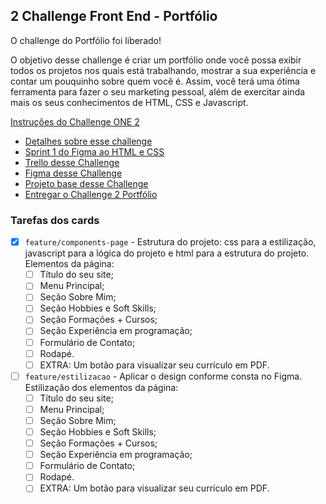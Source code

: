 ## 2 Challenge Front End - Portfólio

O challenge do Portfólio foi liberado!

O objetivo desse challenge é criar um portfólio onde você possa exibir todos os projetos nos quais está trabalhando, mostrar a sua experiência e contar um pouquinho sobre quem você é. Assim, você terá uma ótima ferramenta para fazer o seu marketing pessoal, além de exercitar ainda mais os seus conhecimentos de HTML, CSS e Javascript.

[Instruções do Challenge ONE 2](https://www.alura.com.br/challenges/oracle-one-front-end/portfolio)

- [Detalhes sobre esse challenge](https://www.alura.com.br/challenges/oracle-one-front-end/portfolio/portfolio)
- [Sprint 1 do Figma ao HTML e CSS](https://www.youtube.com/watch?v=N-UexWG3B4o)
- [Trello desse Challenge](https://trello.com/b/Uj7PScGE/sprint-1)
- [Figma desse Challenge](https://www.figma.com/file/Mv4mSxBHzB5caI7bW2tLv6/Challenge-Front-end-Portf%C3%B3lio?node-id=0%3A1&mode=dev)
- [Projeto base desse Challenge](https://github.com/alura-challenges/challenge-one-portfolio-br)
- [Entregar o Challenge 2 Portfólio](https://lp.alura.com.br/alura-latam-entrega-challenge-one-portugues-front-end)

### Tarefas dos cards
 
- [x] `feature/components-page` -  Estrutura do projeto: css para a estilização, javascript para a lógica do projeto e html para a estrutura do projeto. Elementos da página:
  - [ ] Título do seu site;
  - [ ] Menu Principal;
  - [ ] Seção Sobre Mim;
  - [ ] Seção Hobbies e Soft Skills;
  - [ ] Seção Formações + Cursos;
  - [ ] Seção Experiência em programação;
  - [ ] Formulário de Contato; 
  - [ ] Rodapé.
  - [ ] EXTRA: Um botão para visualizar seu currículo em PDF.
- [ ] `feature/estilizacao` - Aplicar o design conforme consta no Figma. Estilização dos elementos da página:
  - [ ] Título do seu site;
  - [ ] Menu Principal;
  - [ ] Seção Sobre Mim;
  - [ ] Seção Hobbies e Soft Skills;
  - [ ] Seção Formações + Cursos;
  - [ ] Seção Experiência em programação;
  - [ ] Formulário de Contato; 
  - [ ] Rodapé.
  - [ ] EXTRA: Um botão para visualizar seu currículo em PDF.